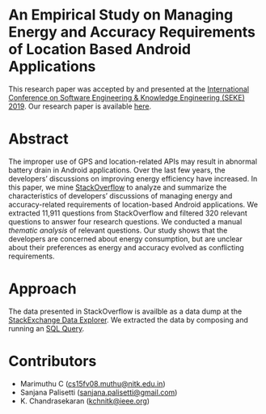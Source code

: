 # An Empirical Study on Managing Energy and Accuracy Requirements of Location Based Android Applications
This research paper was accepted by and presented at the [International Conference on Software Engineering & Knowledge Engineering (SEKE) 2019](http://ksiresearch.org/seke/seke19.html). 
Our research paper is available [here](http://ksiresearch.org/seke/seke19paper/seke19paper_179.pdf).

# Abstract
The improper use of GPS and location-related APIs may result in abnormal battery drain in Android applications. Over the last few years, the developers’ discussions on improving energy efficiency have increased. In this paper, we mine [StackOverflow](https://stackoverflow.com) to analyze and summarize the characteristics of developers’ discussions of managing energy and accuracy-related requirements of location-based Android applications. We extracted 11,911 questions from StackOverflow and filtered 320 relevant questions to answer four research questions. We conducted a manual _thematic analysis_ of relevant questions. Our study shows that the developers are concerned about energy consumption, but are unclear about their preferences as energy and accuracy evolved as conflicting requirements.

# Approach
The data presented in StackOverflow is availble as a data dump at the [StackExchange Data Explorer](https://data.stackexchange.com). We extracted the data by composing and running an [SQL Query](/SQLQuery.docx). 

# Contributors
- Marimuthu C (cs15fv08.muthu@nitk.edu.in)
- Sanjana Palisetti (sanjana.palisetti@gmail.com)
- K. Chandrasekaran (kchnitk@ieee.org)
